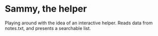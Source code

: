 # Sammy, the helper

Playing around with the idea of an interactive helper.
Reads data from notes.txt, and presents a searchable list.
